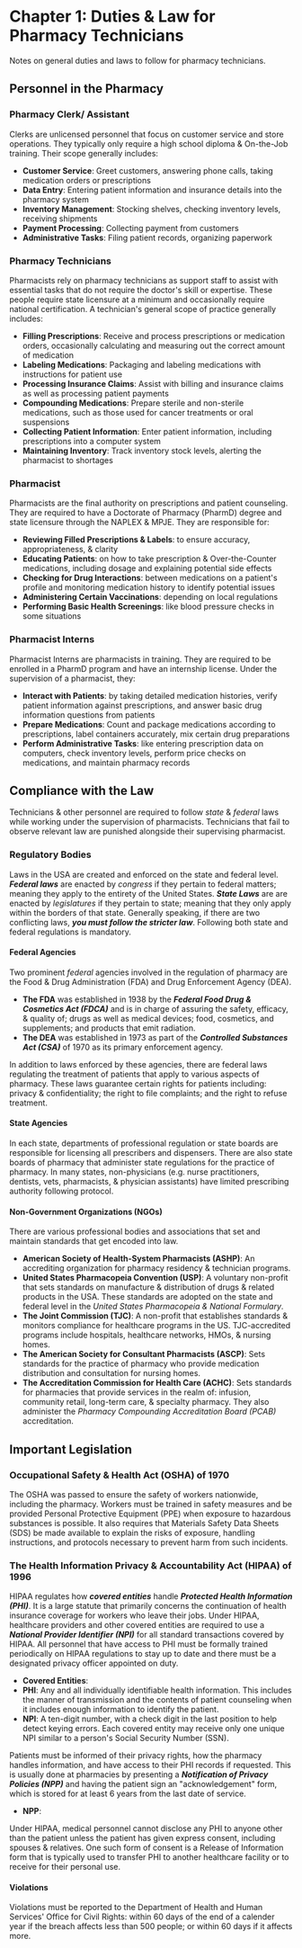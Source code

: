 # Chapter 1: Duties & Law for Pharmacy Technicians

Notes on general duties and laws to follow for pharmacy technicians.

## Personnel in the Pharmacy

### Pharmacy Clerk/ Assistant

Clerks are unlicensed personnel that focus on customer service and store operations. They typically only require a high school diploma & On-the-Job training. Their scope generally includes:

- **Customer Service**: Greet customers, answering phone calls, taking medication orders or prescriptions
- **Data Entry**: Entering patient information and insurance details into the pharmacy system
- **Inventory Management**: Stocking shelves, checking inventory levels, receiving shipments
- **Payment Processing**: Collecting payment from customers
- **Administrative Tasks**: Filing patient records, organizing paperwork

### Pharmacy Technicians

Pharmacists rely on pharmacy technicians as support staff to assist with essential tasks that do not require the doctor's skill or expertise. These people require state licensure at a minimum and occasionally require national certification. A technician's general scope of practice generally includes:

- **Filling Prescriptions**: Receive and process prescriptions or medication orders, occasionally calculating and measuring out the correct amount of medication
- **Labeling Medications**: Packaging and labeling medications with instructions for patient use
- **Processing Insurance Claims**: Assist with billing and insurance claims as well as processing patient payments
- **Compounding Medications**: Prepare sterile and non-sterile medications, such as those used for cancer treatments or oral suspensions
- **Collecting Patient Information**: Enter patient information, including prescriptions into a computer system
- **Maintaining Inventory**: Track inventory stock levels, alerting the pharmacist to shortages

### Pharmacist

Pharmacists are the final authority on prescriptions and patient counseling. They are required to have a Doctorate of Pharmacy (PharmD) degree and state licensure through the NAPLEX & MPJE. They are responsible for:

- **Reviewing Filled Prescriptions & Labels**: to ensure accuracy, appropriateness, & clarity
- **Educating Patients**: on how to take prescription & Over-the-Counter medications, including dosage and explaining potential side effects
- **Checking for Drug Interactions**: between medications on a patient's profile and monitoring medication history to identify potential issues
- **Administering Certain Vaccinations**: depending on local regulations
- **Performing Basic Health Screenings**: like blood pressure checks in some situations

### Pharmacist Interns

Pharmacist Interns are pharmacists in training. They are required to be enrolled in a PharmD program and have an internship license. Under the supervision of a pharmacist, they:

- **Interact with Patients**: by taking detailed medication histories, verify patient information against prescriptions, and answer basic drug information questions from patients
- **Prepare Medications**: Count and package medications according to prescriptions, label containers accurately, mix certain drug preparations
- **Perform Administrative Tasks**: like entering prescription data on computers, check inventory levels, perform price checks on medications, and maintain pharmacy records

## Compliance with the Law

Technicians & other personnel are required to follow *state* & *federal* laws while working under the supervision of pharmacists. Technicians that fail to observe relevant law are punished alongside their supervising pharmacist.

### Regulatory Bodies

Laws in the USA are created and enforced on the state and federal level. ***Federal laws*** are enacted by *congress* if they pertain to federal matters; meaning they apply to the entirety of the United States. ***State Laws*** are are enacted by *legislatures* if they pertain to state; meaning that they only apply within the borders of that state. Generally speaking, if there are two conflicting laws, ***you must follow the stricter law***. Following both state and federal regulations is mandatory.

#### Federal Agencies

Two prominent *federal* agencies involved in the regulation of pharmacy are the Food & Drug Administration (FDA) and Drug Enforcement Agency (DEA).

- **The FDA** was established in 1938 by the ***Federal Food Drug & Cosmetics Act (FDCA)*** and is in charge of assuring the safety, efficacy, & quality of; drugs as well as medical devices; food, cosmetics, and supplements; and products that emit radiation.
- **The DEA** was established in 1973 as part of the ***Controlled Substances Act (CSA)*** of 1970 as its primary enforcement agency.

In addition to laws enforced by these agencies, there are federal laws regulating the treatment of patients that apply to various aspects of pharmacy. These laws guarantee certain rights for patients including: privacy & confidentiality; the right to file complaints; and the right to refuse treatment.

#### State Agencies

In each state, departments of professional regulation or state boards are responsible for licensing all prescribers and dispensers. There are also state boards of pharmacy that administer state regulations for the practice of pharmacy. In many states, non-physicians (e.g. nurse practitioners, dentists, vets, pharmacists, & physician assistants) have limited prescribing authority following protocol.

#### Non-Government Organizations (NGOs)

There are various professional bodies and associations that set and maintain standards that get encoded into law.

- **American Society of Health-System Pharmacists (ASHP)**: An accrediting organization for pharmacy residency & technician programs.
- **United States Pharmacopeia Convention (USP)**: A voluntary non-profit  that sets standards on manufacture & distribution of drugs & related products in the USA. These standards are adopted on the state and federal level in the *United States Pharmacopeia & National Formulary*.
- **The Joint Commission (TJC)**: A non-profit that establishes standards & monitors compliance for healthcare programs in the US. TJC-accredited programs include hospitals, healthcare networks, HMOs, & nursing homes.
- **The American Society for Consultant Pharmacists (ASCP)**: Sets standards for the practice of pharmacy who provide medication distribution and consultation for nursing homes.
- **The Accreditation Commission for Health Care (ACHC)**: Sets standards for pharmacies that provide services in the realm of: infusion, community retail, long-term care, & specialty pharmacy. They also administer the *Pharmacy Compounding Accreditation Board (PCAB)* accreditation.

## Important Legislation

### Occupational Safety & Health Act (OSHA) of 1970

The OSHA was passed to ensure the safety of workers nationwide, including the pharmacy. Workers must be trained in safety measures and be provided Personal Protective Equipment (PPE) when exposure to hazardous substances is possible. It also requires that Materials Safety Data Sheets (SDS) be made available to explain the risks of exposure, handling instructions, and protocols necessary to prevent harm from such incidents.

### The Health Information Privacy & Accountability Act (HIPAA) of 1996

HIPAA regulates how ***covered entities*** handle ***Protected Health Information (PHI)***. It is a large statute that primarily concerns the continuation of health insurance coverage for workers who leave their jobs. Under HIPAA, healthcare providers and other covered entities are required to use a ***National Provider Identifier (NPI)*** for all standard transactions covered by HIPAA. All personnel that have access to PHI must be formally trained periodically on HIPAA regulations to stay up to date and there must be a designated privacy officer appointed on duty.

- **Covered Entities**:
- **PHI**: Any and all individually identifiable health information. This includes the manner of transmission and the contents of patient counseling when it includes enough information to identify the patient.
- **NPI**: A ten-digit number, with a check digit in the last position to help detect keying errors. Each covered entity may receive only one unique NPI similar to a person's Social Security Number (SSN).

Patients must be informed of their privacy rights, how the pharmacy handles information, and have access to their PHI records if requested. This is usually done at pharmacies by presenting a ***Notification of Privacy Policies (NPP)*** and having the patient sign an "acknowledgement" form, which is stored for at least 6 years from the last date of service.

- **NPP**:

Under HIPAA, medical personnel cannot disclose any PHI to anyone other than the patient unless the patient has given express consent, including spouses & relatives. One such form of consent is a Release of Information form that is typically used to transfer PHI to another healthcare facility or to receive for their personal use.

#### Violations

Violations must be reported to the Department of Health and Human Services' Office for Civil Rights: within 60 days of the end of a calender year if the breach affects less than 500 people; or within 60 days if it affects more.

